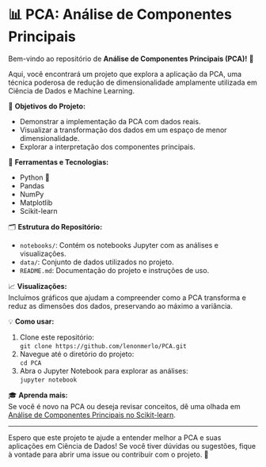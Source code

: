 # 📊 PCA: Análise de Componentes Principais

Bem-vindo ao repositório de **Análise de Componentes Principais (PCA)!** 🌟 

Aqui, você encontrará um projeto que explora a aplicação da PCA, uma técnica poderosa de redução de dimensionalidade amplamente utilizada em Ciência de Dados e Machine Learning. 

🚀 **Objetivos do Projeto:**
- Demonstrar a implementação da PCA com dados reais.
- Visualizar a transformação dos dados em um espaço de menor dimensionalidade.
- Explorar a interpretação dos componentes principais.

🔧 **Ferramentas e Tecnologias:**
- Python 🐍
- Pandas
- NumPy
- Matplotlib
- Scikit-learn

🗂 **Estrutura do Repositório:**
- `notebooks/`: Contém os notebooks Jupyter com as análises e visualizações.
- `data/`: Conjunto de dados utilizados no projeto.
- `README.md`: Documentação do projeto e instruções de uso.

📈 **Visualizações:**  
Incluímos gráficos que ajudam a compreender como a PCA transforma e reduz as dimensões dos dados, preservando ao máximo a variância.

💡 **Como usar:**
1. Clone este repositório:  
   `git clone https://github.com/lenonmerlo/PCA.git`
2. Navegue até o diretório do projeto:  
   `cd PCA`
3. Abra o Jupyter Notebook para explorar as análises:  
   `jupyter notebook`

🎓 **Aprenda mais:**  
Se você é novo na PCA ou deseja revisar conceitos, dê uma olhada em [Análise de Componentes Principais no Scikit-learn](https://scikit-learn.org/stable/modules/generated/sklearn.decomposition.PCA.html).

---

Espero que este projeto te ajude a entender melhor a PCA e suas aplicações em Ciência de Dados! Se você tiver dúvidas ou sugestões, fique à vontade para abrir uma issue ou contribuir com o projeto. 🚀
